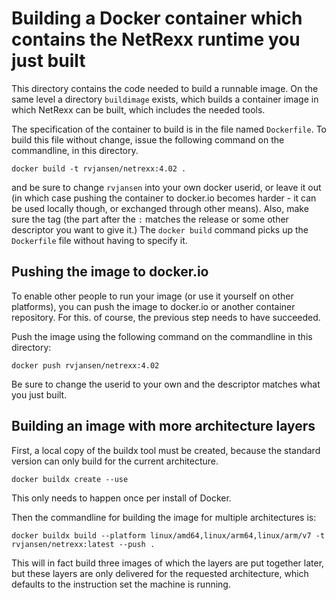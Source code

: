 # Building a Docker container which contains the NetRexx runtime you just built

This directory contains the code needed to build a runnable image. On the same level a directory `buildimage` exists, which builds a container image in which NetRexx can be built, which includes the needed tools.

The specification of the container to build is in the file named `Dockerfile`. To build this file without change, issue the following command on the commandline, in this directory.

`docker build -t rvjansen/netrexx:4.02 .`

and be sure to change `rvjansen` into your own docker userid, or leave it out (in which case pushing the container to docker.io becomes harder - it can be used locally though, or exchanged through other means). Also, make sure the tag (the part after the `:` matches the release or some other descriptor you want to give it.) The `docker build` command picks up the `Dockerfile` file without having to specify it.

## Pushing the image to docker.io
To enable other people to run your image (or use it yourself on other platforms), you can push the image to docker.io or another container repository. For this. of course, the previous step needs to have succeeded.

Push the image using the following command on the commandline in this directory:

`docker push rvjansen/netrexx:4.02`

Be sure to change the userid to your own and the descriptor matches what you just built.

## Building an image with more architecture layers

First, a local copy of the buildx tool must be created, because the standard version can only build for the current architecture.

`docker buildx create --use`

This only needs to happen once per install of Docker.

Then the commandline for building the image for multiple architectures is:

`docker buildx build --platform linux/amd64,linux/arm64,linux/arm/v7 -t rvjansen/netrexx:latest --push .`

This will in fact build three images of which the layers are put together later, but these layers are only delivered for the requested architecture, which defaults to the instruction set the machine is running.
